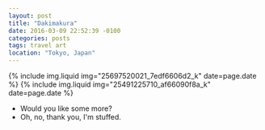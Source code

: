 ```yaml
---
layout: post
title: "Dakimakura"
date: 2016-03-09 22:52:39 -0100
categories: posts
tags: travel art
location: "Tokyo, Japan"
---
```


{% include img.liquid img="25697520021_7edf6606d2_k" date=page.date %}
{% include img.liquid img="25491225710_af66090f8a_k" date=page.date %}

- Would you like some more?
- Oh, no, thank you, I'm stuffed.
